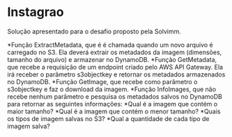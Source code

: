 # Instagrao
Solução apresentado para o desafio proposto pela Solvimm.

*Função ExtractMetadata, que é é chamada quando um novo arquivo é carregado no S3. Ela
deverá extrair os metadados da imagem (dimensões, tamanho do arquivo) e armazenar no
DynamoDB.
*Função GetMetadata, que recebe a requisição de um endpoint criado pelo AWS API Gateway.
Ela irá receber o parâmetro s3objectkey e retornar os metadados armazenados no DynamoDB.
*Função GetImage, que recebe como parâmetro o s3objectkey e faz o download da imagem.
*Função InfoImages, que não recebe nenhum parâmetro e pesquisa os metadados salvos no
DynamoDB para retornar as seguintes informações:
  *Qual é a imagem que contém o maior tamanho?
  *Qual é a imagem que contém o menor tamanho?
  *Quais os tipos de imagem salvas no S3?
  *Qual a quantidade de cada tipo de imagem salva?
